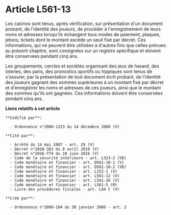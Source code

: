 # Article L561-13

Les casinos sont tenus, après vérification, sur présentation d'un document probant, de l'identité des joueurs, de procéder à
l'enregistrement de leurs noms et adresses lorsqu'ils échangent tous modes de paiement, plaques, jetons, tickets dont le
montant excède un seuil fixé par décret. Ces informations, qui ne peuvent être utilisées à d'autres fins que celles prévues
au présent chapitre, sont consignées sur un registre spécifique et doivent être conservées pendant cinq ans. 

Les groupements, cercles et sociétés organisant des jeux de hasard, des loteries, des paris, des pronostics sportifs ou
hippiques sont tenus de s'assurer, par la présentation de tout document écrit probant, de l'identité des joueurs gagnant des
sommes supérieures à un montant fixé par décret et d'enregistrer les noms et adresses de ces joueurs, ainsi que le montant
des sommes qu'ils ont gagnées. Ces informations doivent être conservées pendant cinq ans.

**Liens relatifs à cet article**

	**Codifié par**:

	  - Ordonnance n°2000-1223 du 14 décembre 2000 (V)

	**Cité par**:

	  - Arrêté du 14 mai 2007 - art. 29 (V)
	  - Décret n°2010-363 du 8 avril 2010 (V)
	  - Décret n°2016-774 du 10 juin 2016 (V)
	  - Code de la sécurité intérieure - art. L323-2 (VD)
	  - Code monétaire et financier - art. D561-10-1 (V)
	  - Code monétaire et financier - art. D561-10-2 (VD)
	  - Code monétaire et financier - art. L152-1 (V)
	  - Code monétaire et financier - art. L561-12 (V)
	  - Code monétaire et financier - art. L561-26 (V)
	  - Code monétaire et financier - art. L561-5 (M)
	  - Livre des procédures fiscales - art. L84 C (V)

	**Créé par**:

	  - Ordonnance n°2009-104 du 30 janvier 2009 - art. 2
